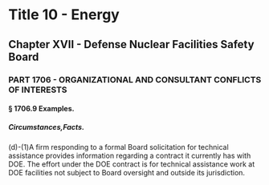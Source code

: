 
# Title 10 - Energy
## Chapter XVII - Defense Nuclear Facilities Safety Board
### PART 1706 - ORGANIZATIONAL AND CONSULTANT CONFLICTS OF INTERESTS
#### § 1706.9 Examples.
##### Circumstances,Facts.

(d)-(1)A firm responding to a formal Board solicitation for technical assistance provides information regarding a contract it currently has with DOE. The effort under the DOE contract is for technical assistance work at DOE facilities not subject to Board oversight and outside its jurisdiction.
